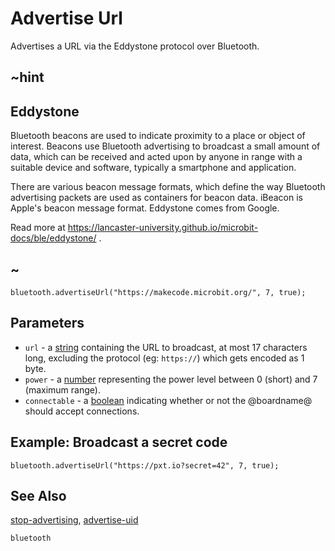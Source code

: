 # Advertise Url

Advertises a URL via the Eddystone protocol over Bluetooth.

## ~hint

## Eddystone

Bluetooth beacons are used to indicate proximity to a place or object of interest. Beacons use Bluetooth advertising to broadcast a small amount of data, which can be received and acted upon by anyone in range with a suitable device and software, typically a smartphone and application.

There are various beacon message formats, which define the way Bluetooth advertising packets are used as containers for beacon data. iBeacon is Apple's beacon message format. Eddystone comes from Google.

Read more at https://lancaster-university.github.io/microbit-docs/ble/eddystone/ .

## ~

```sig
bluetooth.advertiseUrl("https://makecode.microbit.org/", 7, true);
```

## Parameters

* `url` - a [string](/types/string) containing the URL to broadcast, at most 17 characters long, excluding the protocol (eg: `https://`) which gets encoded as 1 byte.
* `power` - a [number](/types/number) representing the power level between 0 (short) and 7 (maximum range).
* `connectable` - a [boolean](/blocks/logic/boolean) indicating whether or not the @boardname@ should accept connections. 

## Example: Broadcast a secret code

```blocks
bluetooth.advertiseUrl("https://pxt.io?secret=42", 7, true);
```

## See Also

[stop-advertising](/reference/bluetooth/stop-advertising), [advertise-uid](/reference/bluetooth/advertise-uid)

```package
bluetooth
```